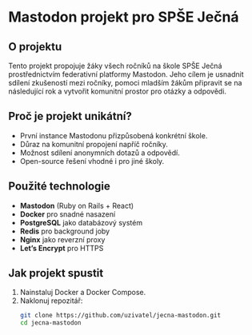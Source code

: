 # Mastodon projekt pro SPŠE Ječná

## O projektu

Tento projekt propojuje žáky všech ročníků na škole SPŠE Ječná prostřednictvím federativní platformy Mastodon. Jeho cílem je usnadnit sdílení zkušeností mezi ročníky, pomoci mladším žákům připravit se na následující rok a vytvořit komunitní prostor pro otázky a odpovědi.

## Proč je projekt unikátní?

- První instance Mastodonu přizpůsobená konkrétní škole.
- Důraz na komunitní propojení napříč ročníky.
- Možnost sdílení anonymních dotazů a odpovědí.
- Open-source řešení vhodné i pro jiné školy.

## Použité technologie

- **Mastodon** (Ruby on Rails + React)
- **Docker** pro snadné nasazení
- **PostgreSQL** jako databázový systém
- **Redis** pro background joby
- **Nginx** jako reverzní proxy
- **Let’s Encrypt** pro HTTPS

## Jak projekt spustit

1. Nainstaluj Docker a Docker Compose.
2. Naklonuj repozitář:
   ```bash
   git clone https://github.com/uzivatel/jecna-mastodon.git
   cd jecna-mastodon
